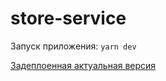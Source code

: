 # store-service

Запуск приложения:
```yarn dev```

[Задеплоенная актуальная версия]([store-service-phi.vercel.app](https://store-service-phi.vercel.app/))
